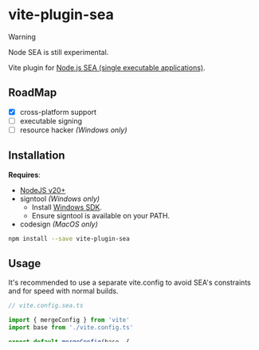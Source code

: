 # vite-plugin-sea

> [!WARNING]  
> Node SEA is still experimental.

Vite plugin for [Node.js SEA (single executable applications)](https://nodejs.org/api/single-executable-applications.html).

## RoadMap

- [x] cross-platform support
- [ ] executable signing
- [ ] resource hacker *(Windows only)*

## Installation

**Requires**:

- [NodeJS v20+](https://nodejs.org)
- signtool _(Windows only)_
  - Install [Windows SDK](https://developer.microsoft.com/en-us/windows/downloads/windows-sdk/).
  - Ensure signtool is available on your PATH.
- codesign _(MacOS only)_

```bash
npm install --save vite-plugin-sea
```

## Usage

It's recommended to use a separate vite.config to avoid SEA's constraints and for speed with normal builds.

```js
// vite.config.sea.ts

import { mergeConfig } from 'vite'
import base from './vite.config.ts'

export default mergeConfig(base, {
  plugins: [sea({ entry: '{entrypoint}', output: '{filename}' })],
})
```

```sh
npx vite build -c vite.config.sea.ts
```
